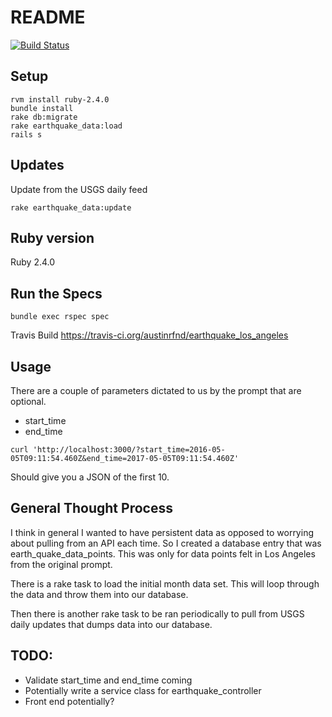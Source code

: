 # README
[![Build Status](https://travis-ci.org/austinrfnd/earthquake_los_angeles.svg?branch=master)](https://travis-ci.org/austinrfnd/earthquake_los_angeles)
## Setup
```
rvm install ruby-2.4.0
bundle install
rake db:migrate
rake earthquake_data:load
rails s
```
## Updates
Update from the USGS daily feed
```
rake earthquake_data:update
```

## Ruby version
Ruby 2.4.0


## Run the Specs
```
bundle exec rspec spec
```
Travis Build
https://travis-ci.org/austinrfnd/earthquake_los_angeles

## Usage

There are a couple of parameters dictated to us by the prompt that are optional.
- start_time
- end_time

```
curl 'http://localhost:3000/?start_time=2016-05-05T09:11:54.460Z&end_time=2017-05-05T09:11:54.460Z'
```

Should give you a JSON of the first 10.

## General Thought Process

I think in general I wanted to have persistent data as opposed to worrying about pulling from an API each time. So I created a database entry that was earth_quake_data_points.  This was only for data points felt in Los Angeles from the original prompt.  

There is a rake task to load the initial month data set.  This will loop through the data and throw them into our database.

Then there is another rake task to be ran periodically to pull from USGS daily updates that dumps data into our database.

## TODO:
- Validate start_time and end_time coming
- Potentially write a service class for earthquake_controller
- Front end potentially?
